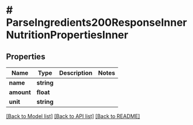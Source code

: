 # # ParseIngredients200ResponseInnerNutritionPropertiesInner

## Properties

Name | Type | Description | Notes
------------ | ------------- | ------------- | -------------
**name** | **string** |  |
**amount** | **float** |  |
**unit** | **string** |  |

[[Back to Model list]](../../README.md#models) [[Back to API list]](../../README.md#endpoints) [[Back to README]](../../README.md)
